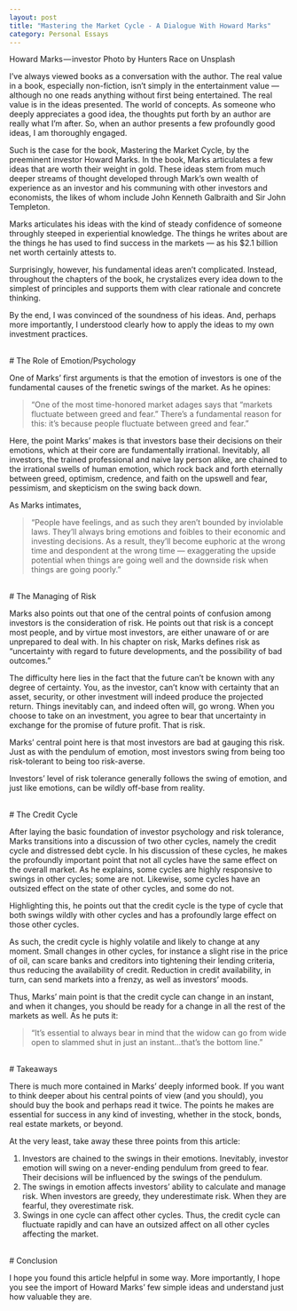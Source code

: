 ```yaml
---
layout: post 
title: "Mastering the Market Cycle - A Dialogue With Howard Marks"
category: Personal Essays
---
```

Howard Marks — investor
Photo by Hunters Race on Unsplash

I’ve always viewed books as a conversation with the author. The real value in a book, especially non-fiction, isn’t simply in the entertainment value — although no one reads anything without first being entertained. The real value is in the ideas presented. The world of concepts. As someone who deeply appreciates a good idea, the thoughts put forth by an author are really what I’m after. So, when an author presents a few profoundly good ideas, I am thoroughly engaged.

Such is the case for the book, Mastering the Market Cycle, by the preeminent investor Howard Marks. In the book, Marks articulates a few ideas that are worth their weight in gold. These ideas stem from much deeper streams of thought developed through Mark’s own wealth of experience as an investor and his communing with other investors and economists, the likes of whom include John Kenneth Galbraith and Sir John Templeton.

Marks articulates his ideas with the kind of steady confidence of someone throughly steeped in experiential knowledge. The things he writes about are the things he has used to find success in the markets — as his $2.1 billion net worth certainly attests to.

Surprisingly, however, his fundamental ideas aren’t complicated. Instead, throughout the chapters of the book, he crystalizes every idea down to the simplest of principles and supports them with clear rationale and concrete thinking.

By the end, I was convinced of the soundness of his ideas. And, perhaps more importantly, I understood clearly how to apply the ideas to my own investment practices.

<br>
# The Role of Emotion/Psychology

One of Marks’ first arguments is that the emotion of investors is one of the fundamental causes of the frenetic swings of the market. As he opines:

> “One of the most time-honored market adages says that “markets fluctuate between greed and fear.” There’s a fundamental reason for this: it’s because people fluctuate between greed and fear.”

Here, the point Marks’ makes is that investors base their decisions on their emotions, which at their core are fundamentally irrational. Inevitably, all investors, the trained professional and naive lay person alike, are chained to the irrational swells of human emotion, which rock back and forth eternally between greed, optimism, credence, and faith on the upswell and fear, pessimism, and skepticism on the swing back down.

As Marks intimates,

> “People have feelings, and as such they aren’t bounded by inviolable laws. They’ll always bring emotions and foibles to their economic and investing decisions. As a result, they’ll become euphoric at the wrong time and despondent at the wrong time — exaggerating the upside potential when things are going well and the downside risk when things are going poorly.”

<br>
# The Managing of Risk

Marks also points out that one of the central points of confusion among investors is the consideration of risk. He points out that risk is a concept most people, and by virtue most investors, are either unaware of or are unprepared to deal with. In his chapter on risk, Marks defines risk as “uncertainty with regard to future developments, and the possibility of bad outcomes.”

The difficulty here lies in the fact that the future can’t be known with any degree of certainty. You, as the investor, can’t know with certainty that an asset, security, or other investment will indeed produce the projected return. Things inevitably can, and indeed often will, go wrong. When you choose to take on an investment, you agree to bear that uncertainty in exchange for the promise of future profit. That is risk.

Marks’ central point here is that most investors are bad at gauging this risk. Just as with the pendulum of emotion, most investors swing from being too risk-tolerant to being too risk-averse.

Investors’ level of risk tolerance generally follows the swing of emotion, and just like emotions, can be wildly off-base from reality.

<br>
# The Credit Cycle

After laying the basic foundation of investor psychology and risk tolerance, Marks transitions into a discussion of two other cycles, namely the credit cycle and distressed debt cycle. In his discussion of these cycles, he makes the profoundly important point that not all cycles have the same effect on the overall market. As he explains, some cycles are highly responsive to swings in other cycles; some are not. Likewise, some cycles have an outsized effect on the state of other cycles, and some do not.

Highlighting this, he points out that the credit cycle is the type of cycle that both swings wildly with other cycles and has a profoundly large effect on those other cycles.

As such, the credit cycle is highly volatile and likely to change at any moment. Small changes in other cycles, for instance a slight rise in the price of oil, can scare banks and creditors into tightening their lending criteria, thus reducing the availability of credit. Reduction in credit availability, in turn, can send markets into a frenzy, as well as investors’ moods.

Thus, Marks’ main point is that the credit cycle can change in an instant, and when it changes, you should be ready for a change in all the rest of the markets as well. As he puts it:

> “It’s essential to always bear in mind that the widow can go from wide open to slammed shut in just an instant…that’s the bottom line.”

<br>
# Takeaways

There is much more contained in Marks’ deeply informed book. If you want to think deeper about his central points of view (and you should), you should buy the book and perhaps read it twice. The points he makes are essential for success in any kind of investing, whether in the stock, bonds, real estate markets, or beyond.

At the very least, take away these three points from this article:

1. Investors are chained to the swings in their emotions. Inevitably, investor emotion will swing on a never-ending pendulum from greed to fear. Their decisions will be influenced by the swings of the pendulum.
2. The swings in emotion affects investors’ ability to calculate and manage risk. When investors are greedy, they underestimate risk. When they are fearful, they overestimate risk.
3. Swings in one cycle can affect other cycles. Thus, the credit cycle can fluctuate rapidly and can have an outsized affect on all other cycles affecting the market.

<br>
# Conclusion

I hope you found this article helpful in some way. More importantly, I hope you see the import of Howard Marks’ few simple ideas and understand just how valuable they are.